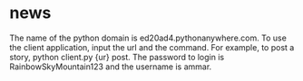 # news
The name of the python domain is ed20ad4.pythonanywhere.com. To use the client application, input the url and the command. For example, to post a story, python client.py {ur} post. The password to login is RainbowSkyMountain123 and the username is ammar.
